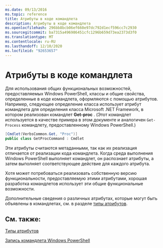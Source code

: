 ```yaml
---
ms.date: 09/13/2016
ms.topic: reference
title: Атрибуты в коде командлета
description: Атрибуты в коде командлета
ms.openlocfilehash: 296bb8bcb06ef660e97dc792d1ecf596cc7c2930
ms.sourcegitcommit: ba7315a496986451cfc1296b659d73ea2373d3f0
ms.translationtype: MT
ms.contentlocale: ru-RU
ms.lasthandoff: 12/10/2020
ms.locfileid: "92653657"
---
```

# <a name="attributes-in-cmdlet-code"></a>Атрибуты в коде командлета

Для использования общих функциональных возможностей, предоставляемых Windows PowerShell, классы и общие свойства, определенные в коде командлета, оформляются с помощью атрибутов. Например, следующее определение класса использует атрибут командлета для определения класса Microsoft .NET Framework, в котором реализован командлет **Get-proc** . (Этот командлет используется в качестве примера в этом документе и аналогичен `Get-Process` командлету, предоставленному Windows PowerShell.)

```csharp
[Cmdlet(VerbsCommon.Get, "Proc")]
public class GetProcCommand : Cmdlet
```

Эти атрибуты считаются метаданными, так как их реализация отличается от реализации кода командлета. Когда среда выполнения Windows PowerShell выполняет командлет, он распознает атрибуты, а затем выполняет соответствующее действие для каждого атрибута.

Хотя может потребоваться реализовать собственную версию функциональности, предоставляемую этими атрибутами, хорошая разработка командлетов использует эти общие функциональные возможности.

Дополнительные сведения о различных атрибутах, которые могут быть объявлены в командлетах, см. в разделе [типы атрибутов](./attribute-types.md).

## <a name="see-also"></a>См. также:

[Типы атрибутов](./attribute-types.md)

[Запись командлета Windows PowerShell](./writing-a-windows-powershell-cmdlet.md)
